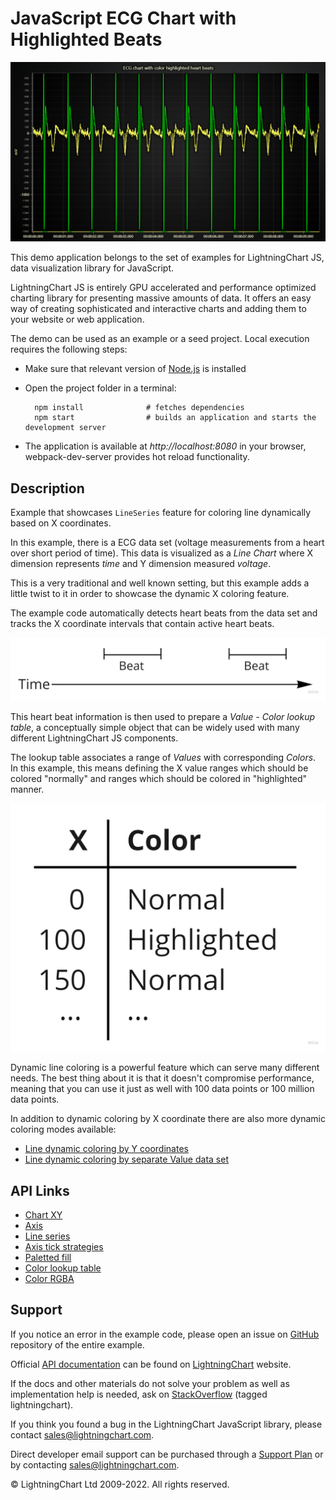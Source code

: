 # JavaScript ECG Chart with Highlighted Beats

![JavaScript ECG Chart with Highlighted Beats](linePaletteX-darkGold.png)

This demo application belongs to the set of examples for LightningChart JS, data visualization library for JavaScript.

LightningChart JS is entirely GPU accelerated and performance optimized charting library for presenting massive amounts of data. It offers an easy way of creating sophisticated and interactive charts and adding them to your website or web application.

The demo can be used as an example or a seed project. Local execution requires the following steps:

-   Make sure that relevant version of [Node.js](https://nodejs.org/en/download/) is installed
-   Open the project folder in a terminal:

          npm install              # fetches dependencies
          npm start                # builds an application and starts the development server

-   The application is available at _http://localhost:8080_ in your browser, webpack-dev-server provides hot reload functionality.


## Description

Example that showcases `LineSeries` feature for coloring line dynamically based on X coordinates.

In this example, there is a ECG data set (voltage measurements from a heart over short period of time).
This data is visualized as a _Line Chart_ where X dimension represents _time_ and Y dimension measured _voltage_.

This is a very traditional and well known setting, but this example adds a little twist to it in order to showcase the dynamic X coloring feature.

The example code automatically detects heart beats from the data set and tracks the X coordinate intervals that contain active heart beats.

[//]: # 'IMPORTANT: The assets will not show before README.md is built - relative path is different!'

![](./assets/picture1.jpg)

This heart beat information is then used to prepare a _Value - Color lookup table_, a conceptually simple object that can be widely used with many different LightningChart JS components.

The lookup table associates a range of _Values_ with corresponding _Colors_. In this example, this means defining the X value ranges which should be colored "normally" and ranges which should be colored in "highlighted" manner.

[//]: # 'IMPORTANT: The assets will not show before README.md is built - relative path is different!'

![](./assets/picture2.jpg)

Dynamic line coloring is a powerful feature which can serve many different needs. The best thing about it is that it doesn't compromise performance, meaning that you can use it just as well with 100 data points or 100 million data points.

In addition to dynamic coloring by X coordinate there are also more dynamic coloring modes available:

-   [Line dynamic coloring by Y coordinates](https://lightningchart.com/lightningchart-js-interactive-examples/examples/lcjs-example-0051-linePaletteY.html)
-   [Line dynamic coloring by separate Value data set](https://lightningchart.com/lightningchart-js-interactive-examples/examples/lcjs-example-0052-linePaletteValue.html)


## API Links

* [Chart XY]
* [Axis]
* [Line series]
* [Axis tick strategies]
* [Paletted fill]
* [Color lookup table]
* [Color RGBA]


## Support

If you notice an error in the example code, please open an issue on [GitHub][0] repository of the entire example.

Official [API documentation][1] can be found on [LightningChart][2] website.

If the docs and other materials do not solve your problem as well as implementation help is needed, ask on [StackOverflow][3] (tagged lightningchart).

If you think you found a bug in the LightningChart JavaScript library, please contact sales@lightningchart.com.

Direct developer email support can be purchased through a [Support Plan][4] or by contacting sales@lightningchart.com.

[0]: https://github.com/Arction/
[1]: https://lightningchart.com/lightningchart-js-api-documentation/
[2]: https://lightningchart.com
[3]: https://stackoverflow.com/questions/tagged/lightningchart
[4]: https://lightningchart.com/support-services/

© LightningChart Ltd 2009-2022. All rights reserved.


[Chart XY]: https://lightningchart.com/js-charts/api-documentation/v5.2.0/classes/ChartXY.html
[Axis]: https://lightningchart.com/js-charts/api-documentation/v5.2.0/classes/Axis.html
[Line series]: https://lightningchart.com/js-charts/api-documentation/v5.2.0/classes/LineSeries.html
[Axis tick strategies]: https://lightningchart.com/js-charts/api-documentation/v5.2.0/variables/AxisTickStrategies.html
[Paletted fill]: https://lightningchart.com/js-charts/api-documentation/v5.2.0/classes/PalettedFill.html
[Color lookup table]: https://lightningchart.com/js-charts/api-documentation/v5.2.0/classes/LUT.html
[Color RGBA]: https://lightningchart.com/js-charts/api-documentation/v5.2.0/functions/ColorRGBA.html

